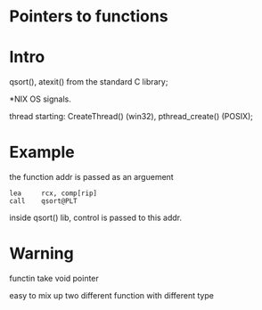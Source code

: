# Pointers to functions

# Intro
qsort(), atexit() from the standard C library;

\*NIX OS signals.

thread starting: CreateThread() (win32), pthread_create() (POSIX);

# Example
the function addr is passed as an arguement
```
lea     rcx, comp[rip]
call    qsort@PLT
```
inside qsort() lib, control is passed to this addr.

# Warning
functin take void pointer

easy to mix up two different function with different type

